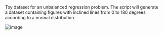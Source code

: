 Toy dataset for an unbalanced regression problem. The script will generate a dataset containing figures with inclined lines from 0 to 180 degrees according to a normal distribution. 

![image](https://github.com/GMuradas99/Toy-Dataset/assets/123949377/3e414a41-e857-4e0c-8ee1-cf0403fa1d5a)
